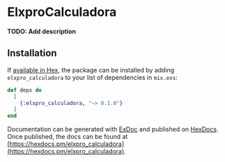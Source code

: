 # ElxproCalculadora

**TODO: Add description**

## Installation

If [available in Hex](https://hex.pm/docs/publish), the package can be installed
by adding `elxpro_calculadora` to your list of dependencies in `mix.exs`:

```elixir
def deps do
  [
    {:elxpro_calculadora, "~> 0.1.0"}
  ]
end
```

Documentation can be generated with [ExDoc](https://github.com/elixir-lang/ex_doc)
and published on [HexDocs](https://hexdocs.pm). Once published, the docs can
be found at [https://hexdocs.pm/elxpro_calculadora](https://hexdocs.pm/elxpro_calculadora).

